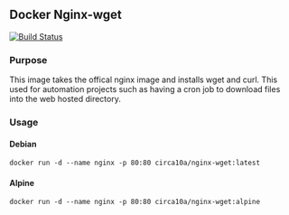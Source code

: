 ## Docker Nginx-wget

[![Build Status](https://travis-ci.org/circa10a/nginx-wget.svg?branch=master)](https://travis-ci.org/circa10a/nginx-wget)

### Purpose
This image takes the offical nginx image and installs wget and curl. This used for automation projects such as having a cron job to download files into the web hosted directory.

### Usage

#### Debian
```
docker run -d --name nginx -p 80:80 circa10a/nginx-wget:latest
```

#### Alpine
```
docker run -d --name nginx -p 80:80 circa10a/nginx-wget:alpine
```
